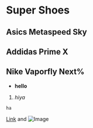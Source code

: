 # Super Shoes


## Asics Metaspeed Sky


## Addidas Prime X



## Nike Vaporfly Next%


- **hello**

1. _hiya_

`ha`


[Link](url) and ![Image](src)
```

